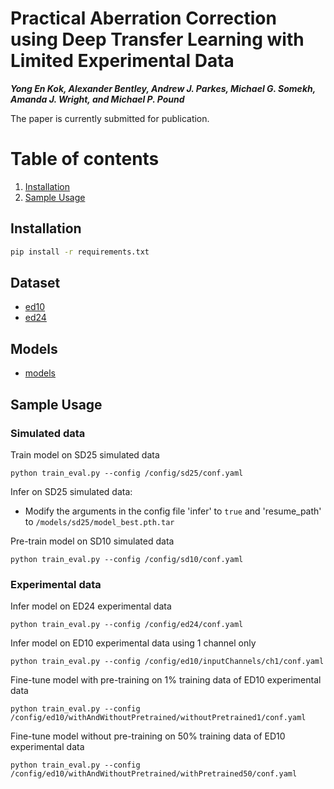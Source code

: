 # Practical Aberration Correction using Deep Transfer Learning with Limited Experimental Data
***Yong En Kok, Alexander Bentley, Andrew J. Parkes, Michael G. Somekh, Amanda J. Wright, and Michael P. Pound*** 

The paper is currently submitted for publication.

# Table of contents
1. [Installation](#Installation)
2. [Sample Usage](##Sample-Usage)

## Installation
```bash
pip install -r requirements.txt
```

## Dataset
- [ed10](https://zenodo.org/record/14023331/files/ed10.zip?download=1)
- [ed24](https://zenodo.org/record/14023331/files/ed24.zip?download=1)

## Models
- [models](https://zenodo.org/record/14023331/files/models.zip?download=1)


## Sample Usage 
### Simulated data

Train model on SD25 simulated data

`python train_eval.py --config /config/sd25/conf.yaml`

Infer on SD25 simulated data: 
- Modify the arguments in the config file 'infer' to `true` and 'resume_path' to `/models/sd25/model_best.pth.tar`

Pre-train model on SD10 simulated data

`python train_eval.py --config /config/sd10/conf.yaml`

### Experimental data

Infer model on ED24 experimental data

`python train_eval.py --config /config/ed24/conf.yaml`

Infer model on ED10 experimental data using 1 channel only

`python train_eval.py --config /config/ed10/inputChannels/ch1/conf.yaml`

Fine-tune model with pre-training on 1% training data of ED10 experimental data 

`python train_eval.py --config /config/ed10/withAndWithoutPretrained/withoutPretrained1/conf.yaml`

Fine-tune model without pre-training on 50% training data of ED10 experimental data 

`python train_eval.py --config /config/ed10/withAndWithoutPretrained/withPretrained50/conf.yaml`
